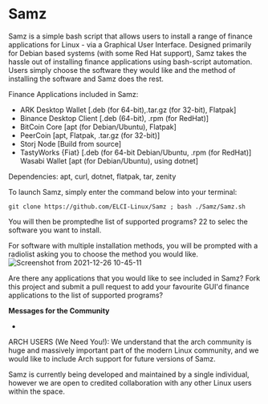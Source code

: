 # Samz
Samz is a simple bash script that allows users to install a range of finance applications for Linux - via a Graphical User Interface. 
Designed primarily for Debian based systems (with some Red Hat support), Samz takes the hassle out of installing finance applications using bash-script automation. Users simply choose the software they would like and the method of installing the software and Samz does the rest.

Finance Applications included in Samz:
- ARK Desktop Wallet [.deb (for 64-bit),.tar.gz (for 32-bit), Flatpak]
- Binance Desktop Client [.deb (64-bit), .rpm (for RedHat)]
- BitCoin Core [apt (for Debian/Ubuntu), Flatpak]
- PeerCoin [apt, Flatpak, .tar.gz (for 32-bit)]
- Storj Node [Build from source]
- TastyWorks {Fiat} [.deb (for 64-bit Debian/Ubuntu, .rpm (for RedHat)]
Wasabi Wallet [apt (for Debian/Ubuntu), using dotnet]

Dependencies:
apt, curl, dotnet, flatpak, tar, zenity 

To launch Samz, simply enter the command below into your terminal:
    
    git clone https://github.com/ELCI-Linux/Samz ; bash ./Samz/Samz.sh



You will then be promptedhe list of supported programs?
22
 to selec the software you want to install.


 
For software with multiple installation methods, you will be prompted with a radiolist asking you to choose the method you would like.
![Screenshot from 2021-12-26 10-45-11](https://user-images.githubusercontent.com/88078492/147405827-f2d96d02-b8e6-4e33-9847-3ddf1ec0fb3d.png)


Are there any applications that you would like to see included in Samz? Fork this project and submit a pull request to add your favourite GUI'd finance applications to the list of supported programs?

**Messages for the Community**

-

  ARCH USERS (We Need You!):
  We understand that the arch community is huge and massively important part of the modern Linux community, and we would like to include Arch support for           future versions of Samz. 

Samz is currently being developed and maintained by a single individual, however we are open to credited collaboration with any other Linux users within the space. 
